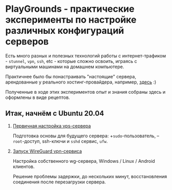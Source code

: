 # PlayGrounds - практические эксперименты по настройке различных конфигураций серверов

Есть много разных и полезных технологий работы с интернет-трафиком - `stunnel`, `vpn`, `ssh`, etc - которые сложно освоить, играясь с виртуальными машинами на домашнем компьютере.

Практичнее было бы понастраивать "настоящие" сервера, арендованные у реального хостинг-провайдера, например, [здесь](https://vdsina.ru/?partner=yfr2sd6574) :)

Полученные в ходе этих экспериментов опыт и знания собраны здесь и оформлены в виде рецептов.

## Итак, начнём с Ubuntu 20.04

1. [Первичная настройка vps-сервера](https://github.com/mitmih/PlayGrounds/blob/master/VPS/01_ubuntu_20.04_server_-_first_steps.md)

    Подготовка основы для будущего сервера: +`sudo`-пользователь, –`root`-доступ, ssh-ключи и `sshd` сервис, `ufw`.

2. [Запуск WireGuard vpn-сервиса](https://github.com/mitmih/PlayGrounds/blob/master/VPS/02_wireguard_vpn_server.md)

    Настройка собственного wg-сервера, Windows / Linux / Android клиентов.

    Решение проблемы задержки, до нескольких минут, восстановления соединения после перезагрузки сервера.
